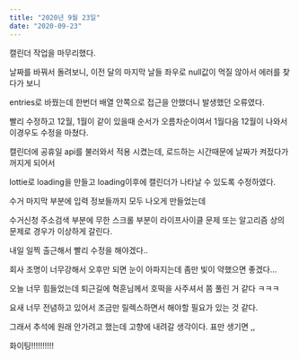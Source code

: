 ```yaml
---
title: "2020년 9월 23일"
date: "2020-09-23"
---
```


캘린더 작업을 마무리했다.

날짜를 바꿔서 돌려보니, 이전 달의 마지막 날들 좌우로 null값이 먹질 않아서 에러를 찾다가 보니

entries로 바꿨는데 한번더 배열 안쪽으로 접근을 안했더니 발생했던 오류였다.

빨리 수정하고 12월, 1월이 같이 있을때 순서가 오름차순이여서 1월다음 12월이 나와서 이경우도 수정을 마쳤다.

캘린더에 공휴일 api를 불러와서 적용 시켰는데, 로드하는 시간때문에 날짜가 켜젔다가 꺼지게 되어서

lottie로 loading을 만들고 loading이후에 캘린더가 나타날 수 있도록 수정하였다.

수거 마지막 부분에 입력 정보들까지 모두 나오게 만들었는데

수거신청 주소검색 부분에 무한 스크롤 부분이 라이프사이클 문제 또는 알고리즘 상의 문제로 경우가 이상하게 갈린다.

내일 일찍 출근해서 빨리 수정을 해야겠다..

회사 조명이 너무강해서 오후만 되면 눈이 아파지는데 좀만 빛이 약했으면 좋겠다...

오늘 너무 힘들었는데 퇴근길에 혁훈님께서 호떡을 사주셔서 쫌 풀린 거 같다 ㅋㅋㅋ

요새 너무 전념하고 있어서 조금만 릴렉스하면서 해야할 필요가 있는 것 같다.

그래서 추석에 원래 안가려고 했는데 고향에 내려갈 생각이다. 표만 생기면 ,,

화이팅!!!!!!!!!!
